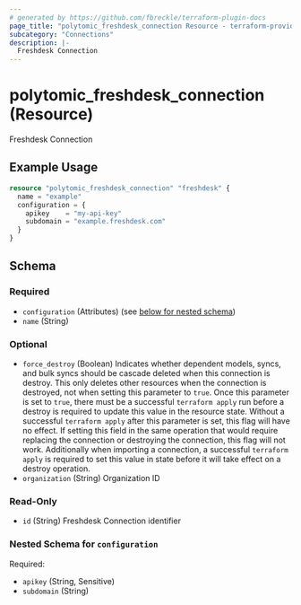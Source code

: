 ```yaml
---
# generated by https://github.com/fbreckle/terraform-plugin-docs
page_title: "polytomic_freshdesk_connection Resource - terraform-provider-polytomic"
subcategory: "Connections"
description: |-
  Freshdesk Connection
---
```


# polytomic_freshdesk_connection (Resource)

Freshdesk Connection

## Example Usage

```terraform
resource "polytomic_freshdesk_connection" "freshdesk" {
  name = "example"
  configuration = {
    apikey    = "my-api-key"
    subdomain = "example.freshdesk.com"
  }
}
```

<!-- schema generated by tfplugindocs -->
## Schema

### Required

- `configuration` (Attributes) (see [below for nested schema](#nestedatt--configuration))
- `name` (String)

### Optional

- `force_destroy` (Boolean) Indicates whether dependent models, syncs, and bulk syncs should be cascade deleted when this connection is destroy. This only deletes other resources when the connection is destroyed, not when setting this parameter to `true`. Once this parameter is set to `true`, there must be a successful `terraform apply` run before a destroy is required to update this value in the resource state. Without a successful `terraform apply` after this parameter is set, this flag will have no effect. If setting this field in the same operation that would require replacing the connection or destroying the connection, this flag will not work. Additionally when importing a connection, a successful `terraform apply` is required to set this value in state before it will take effect on a destroy operation.
- `organization` (String) Organization ID

### Read-Only

- `id` (String) Freshdesk Connection identifier

<a id="nestedatt--configuration"></a>
### Nested Schema for `configuration`

Required:

- `apikey` (String, Sensitive)
- `subdomain` (String)


